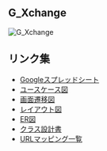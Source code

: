 ## G_Xchange

![G_Xchange](https://img.shields.io/badge/Version-0.0.0-990000.svg)

## リンク集
- [Googleスプレッドシート](https://drive.google.com/drive/u/0/folders/1-roOokKqeLLemFCi9_nUCXZB8nd9r2Mg)
- [ユースケース図](https://www.figma.com/design/1FHDWPVVQIz17znMWBGoMA/UML-Use-Case-Diagram-(Community)?node-id=0-1&t=gJ14Ykkbc7scDHDc-1)
- [画面遷移図](https://drive.google.com/drive/u/0/folders/1e1iCd4vQCTLWEghUX0nqnbZSxMaCahZW)
- [レイアウト図](https://www.figma.com/design/bkxQDsRZeRDQ3whOlcx0t2/EC%E3%82%B5%E3%82%A4%E3%83%88-%E6%97%A5%E6%9C%AC%E8%AA%9E%E3%83%AF%E3%82%A4%E3%83%A4%E3%83%BC%E3%83%95%E3%83%AC%E3%83%BC%E3%83%A0-(Community)?node-id=31-10850&t=nO1CiySTnnIjovim-1)
- [ER図](https://www.figma.com/board/doltIUZEiDblQT2GUJRbuL/FigJam-ER-Diagram-Template-(Community)?node-id=0-1&t=2bRAgjsLxfx5ZSXm-1)
- [クラス設計書](https://docs.google.com/spreadsheets/d/1-87RJE4FHaRmWMn16mwFAHAaWpDv8kcq/edit?gid=788228945#gid=788228945)
- [URLマッピング一覧](https://docs.google.com/spreadsheets/d/1y0lJ4_Cli_bPAPsbkgGsMGVLZdjui-6b/edit?gid=1173526636#gid=1173526636)
